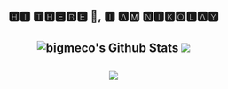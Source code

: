 <h2 align='center'>🅷🅸 🆃🅷🅴🆁🅴 👋, 🅸 🅰🅼 🅽🅸🅺🅾🅻🅰🆈</h2>

<h2 align='center'>
<img align="center" alt="bigmeco's Github Stats" src="https://github-readme-stats.vercel.app/api?username=bigmeco&show_icons=true&include_all_commits=true&count_private=true&text_color=30a14e&&title_color=216e39&icon_color=40c463&hide_border=true" />
<img align="center" src="https://github-readme-stats.anuraghazra1.vercel.app/api/top-langs/?username=bigmeco&layout=compact&card_width=445&hide=JavaScript,HTML&text_color=216e39&&title_color=216e39&hide_border=true" />
    </h2>
    <h2 align='center'>
<img align="center" src=https://spotify-github-profile.vercel.app/api/view?uid=pn6tdyaa7rzfi37unwvwcv1nv&cover_image=true)](https://spotify-github-profile.vercel.app/api/view?uid=pn6tdyaa7rzfi37unwvwcv1nv&redirect=true/>
</h2>
